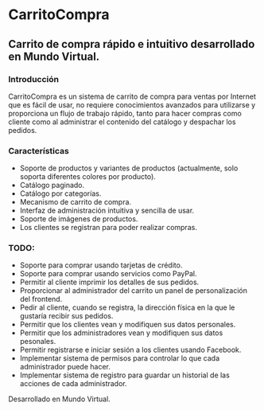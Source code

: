 CarritoCompra
=============

Carrito de compra rápido e intuitivo desarrollado en Mundo Virtual.
-------------------------------------------------------------------

### Introducción
CarritoCompra es un sistema de carrito de compra para ventas por Internet que es
fácil de usar, no requiere conocimientos avanzados para utilizarse y proporciona
un flujo de trabajo rápido, tanto para hacer compras como cliente como al
administrar el contenido del catálogo y despachar los pedidos.

### Características
* Soporte de productos y variantes de productos (actualmente, solo soporta diferentes colores por producto).
* Catálogo paginado.
* Catálogo por categorías.
* Mecanismo de carrito de compra.
* Interfaz de administración intuitiva y sencilla de usar.
* Soporte de imágenes de productos.
* Los clientes se registran para poder realizar compras.

### TODO:
* Soporte para comprar usando tarjetas de crédito.
* Soporte para comprar usando servicios como PayPal.
* Permitir al cliente imprimir los detalles de sus pedidos.
* Proporcionar al administrador del carrito un panel de personalización del frontend.
* Pedir al cliente, cuando se registra, la dirección física en la que le gustaría recibir sus pedidos.
* Permitir que los clientes vean y modifiquen sus datos personales.
* Permitir que los administradores vean y modifiquen sus datos pesonales.
* Permitir registrarse e iniciar sesión a los clientes usando Facebook.
* Implementar sistema de permisos para controlar lo que cada administrador puede hacer.
* Implementar sistema de registro para guardar un historial de las acciones de cada administrador.

Desarrollado en Mundo Virtual.
